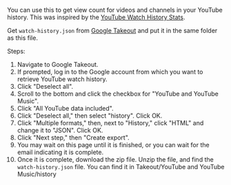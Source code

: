 You can use this to get view count for videos and channels in your YouTube history.
This was inspired by the <a href="https://www.youtubewatchhistorystats.com/">YouTube Watch History Stats</a>.

Get <code>watch-history.json</code> from <a href="https://takeout.google.com/">Google Takeout</a> and put it in the same folder as this file.

Steps:

<ol>
<li>Navigate to Google Takeout.</li>
<li>If prompted, log in to the Google account from which you want to retrieve YouTube watch history.</li>
<li>Click "Deselect all".</li>
<li>Scroll to the bottom and click the checkbox for "YouTube and YouTube Music".</li>
<li>Click "All YouTube data included".</li>
<li>Click "Deselect all," then select "history". Click OK.</li>
<li>Click "Multiple formats," then, next to "History," click "HTML" and change it to "JSON". Click OK.</li>
<li>Click "Next step," then "Create export".</li>
<li>You may wait on this page until it is finished, or you can wait for the email indicating it is complete.</li>
<li>Once it is complete, download the zip file. Unzip the file, and find the <code>watch-history.json</code> file. You can find it in Takeout/YouTube and YouTube Music/history</li>
</ol>
